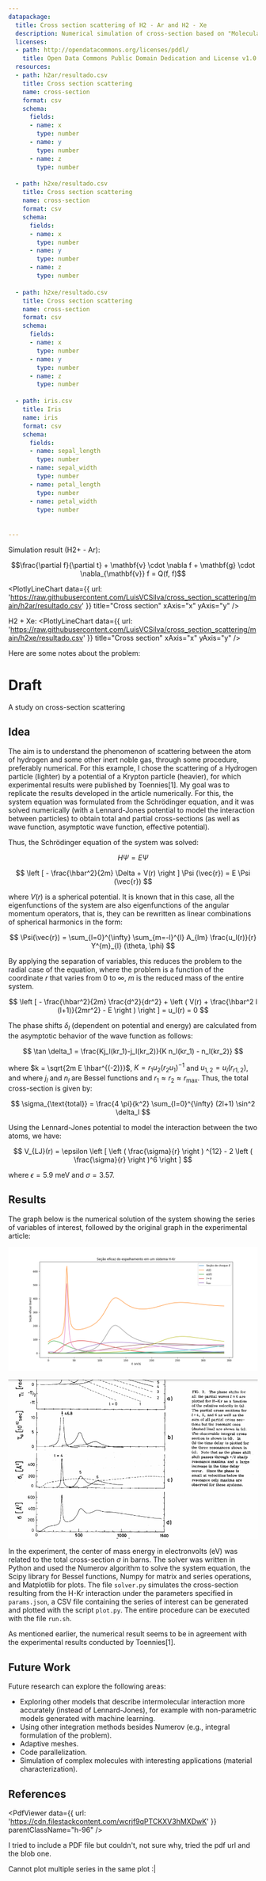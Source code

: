 ```yaml
---
datapackage:
  title: Cross section scattering of H2 - Ar and H2 - Xe
  description: Numerical simulation of cross-section based on "Molecular beam scattering studies of orbiting resonances and the determination of van der Waals potentials for H–Ne, Ar, Kr, and Xe and for H2–Ar, Kr, and Xe"
  licenses:
  - path: http://opendatacommons.org/licenses/pddl/
    title: Open Data Commons Public Domain Dedication and License v1.0
  resources:
  - path: h2ar/resultado.csv
    title: Cross section scattering
    name: cross-section
    format: csv
    schema:
      fields:
      - name: x
        type: number
      - name: y
        type: number
      - name: z
        type: number

  - path: h2xe/resultado.csv
    title: Cross section scattering
    name: cross-section
    format: csv
    schema:
      fields:
      - name: x
        type: number
      - name: y
        type: number
      - name: z
        type: number

  - path: h2xe/resultado.csv
    title: Cross section scattering
    name: cross-section
    format: csv
    schema:
      fields:
      - name: x
        type: number
      - name: y
        type: number
      - name: z
        type: number

  - path: iris.csv
    title: Iris
    name: iris
    format: csv
    schema:
      fields:
      - name: sepal_length
        type: number
      - name: sepal_width
        type: number
      - name: petal_length
        type: number
      - name: petal_width
        type: number

                                                                                                                                                                                                                                                                                                
---
```


Simulation result (H2+ - Ar):

$$\frac{\partial f}{\partial t} + \mathbf{v} \cdot \nabla f + \mathbf{g} \cdot \nabla_{\mathbf{v}} f = Q(f, f)$$

<PlotlyLineChart
  data={{
    url: 'https://raw.githubusercontent.com/LuisVCSilva/cross_section_scattering/main/h2ar/resultado.csv'
  }}
  title="Cross section"
  xAxis="x"
  yAxis="y"
/>


H2 + Xe:
<PlotlyLineChart
  data={{
    url: 'https://raw.githubusercontent.com/LuisVCSilva/cross_section_scattering/main/h2xe/resultado.csv'
  }}
  title="Cross section"
  xAxis="x"
  yAxis="y"
/>

Here are some notes about the problem:


# Draft


A study on cross-section scattering

## Idea

The aim is to understand the phenomenon of scattering between the atom of hydrogen and some other inert noble gas, through some procedure, preferably numerical. For this example, I chose the scattering of a Hydrogen particle (lighter) by a potential of a Krypton particle (heavier), for which experimental results were published by Toennies[1]. My goal was to replicate the results developed in the article numerically. For this, the system equation was formulated from the Schrödinger equation, and it was solved numerically (with a Lennard-Jones potential to model the interaction between particles) to obtain total and partial cross-sections (as well as wave function, asymptotic wave function, effective potential).

Thus, the Schrödinger equation of the system was solved:

$$ H \Psi = E \Psi $$

$$ \left [ - \frac{\hbar^2}{2m} \Delta + V(r) \right ] \Psi (\vec{r}) = E \Psi (\vec{r}) $$

where $V(r)$ is a spherical potential. It is known that in this case, all the eigenfunctions of the system are also eigenfunctions of the angular momentum operators, that is, they can be rewritten as linear combinations of spherical harmonics in the form:

$$ \Psi(\vec{r}) = \sum_{l=0}^{\infty} \sum_{m=-l}^{l} A_{lm} \frac{u_l(r)}{r} Y^{m}_{l} (\theta, \phi) $$

By applying the separation of variables, this reduces the problem to the radial case of the equation, where the problem is a function of the coordinate $r$ that varies from $0$ to $\infty$, $m$ is the reduced mass of the entire system.

$$ \left [ - \frac{\hbar^2}{2m} \frac{d^2}{dr^2} + \left ( V(r) + \frac{\hbar^2 l (l+1)}{2mr^2} - E \right ) \right ] = u_l(r) = 0 $$

The phase shifts $\delta_l$ (dependent on potential and energy) are calculated from the asymptotic behavior of the wave function as follows:

$$ \tan \delta_1 = \frac{Kj_l(kr_1)-j_l(kr_2)}{K n_l(kr_1) - n_l(kr_2)} $$

where $k = \sqrt{2m E \hbar^{(-2)}}$, $K = r_1 u_2 (r_2 u_1)^{-1}$ and $u_{1,2} = u_l(r_{r1,2})$, and where $j_l$ and $n_l$ are Bessel functions and $r_1 \approx r_2 \approx r_{\text{max}}$. Thus, the total cross-section is given by:

$$ \sigma_{\text{total}} = \frac{4 \pi}{k^2} \sum_{l=0}^{\infty} (2l+1) \sin^2 \delta_l $$

Using the Lennard-Jones potential to model the interaction between the two atoms, we have:

$$ V_{LJ}(r) = \epsilon  \left [ \left (  \frac{\sigma}{r}  \right ) ^{12} - 2 \left ( \frac{\sigma}{r}  \right )^6  \right ] $$

where $\epsilon = 5.9$ meV and $\sigma = 3.57$.

## Results

The graph below is the numerical solution of the system showing the series of variables of interest, followed by the original graph in the experimental article:

![Numerical Solution](geral.png)

![Original Graph](original.png)

In the experiment, the center of mass energy in electronvolts (eV) was related to the total cross-section $\sigma$ in barns. The solver was written in Python and used the Numerov algorithm to solve the system equation, the Scipy library for Bessel functions, Numpy for matrix and series operations, and Matplotlib for plots. The file `solver.py` simulates the cross-section resulting from the H-Kr interaction under the parameters specified in `params.json`, a CSV file containing the series of interest can be generated and plotted with the script `plot.py`. The entire procedure can be executed with the file `run.sh`.

As mentioned earlier, the numerical result seems to be in agreement with the experimental results conducted by Toennies[1].

## Future Work

Future research can explore the following areas:

- Exploring other models that describe intermolecular interaction more accurately (instead of Lennard-Jones), for example with non-parametric models generated with machine learning.
- Using other integration methods besides Numerov (e.g., integral formulation of the problem).
- Adaptive meshes.
- Code parallelization.
- Simulation of complex molecules with interesting applications (material characterization).

## References

<PdfViewer
  data={{
    url: 'https://cdn.filestackcontent.com/wcrjf9qPTCKXV3hMXDwK'
  }}
  parentClassName="h-96"
/>

I tried to include a PDF file but couldn't, not sure why, tried the pdf url and the blob one.

Cannot plot multiple series in the same plot :|


